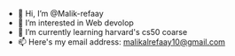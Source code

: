 - 👋 Hi, I’m @Malik-refaay
- 👀 I’m interested in Web devolop 
- 🌱 I’m currently learning harvard's cs50 coarse
- 📫 Here's my email address: malikalrefaay10@gmail.com 
